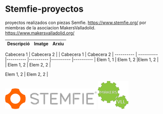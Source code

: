 # Stemfie-proyectos
 proyectos realizados con piezas Semfie. https://www.stemfie.org/
 por miembras de la asociacion MakersValladolid. https://www.makersvalladolid.org/

Descripció         | Imatge          | Arxiu         
------------- | ------------- | ------------- 




 Cabecera 1 | Cabecera 2 |             | Cabecera 1 | Cabecera 2 |
 ---------- | ---------- |---------- |---------- |---------- |---------- |
 Elem 1, 1  | Elem 1, 2  |Elem 1, 2  |              | Elem 1, 2  | Elem 2, 2  |

 Elem 1, 2  | Elem 2, 2  |


<img src="Stemfie_Motorizado/Imagenes/LogoSTEMFIE.png" width="300" />          							<img src="Stemfie_Motorizado/Imagenes/LogoV9.jpg" width="100" /> 